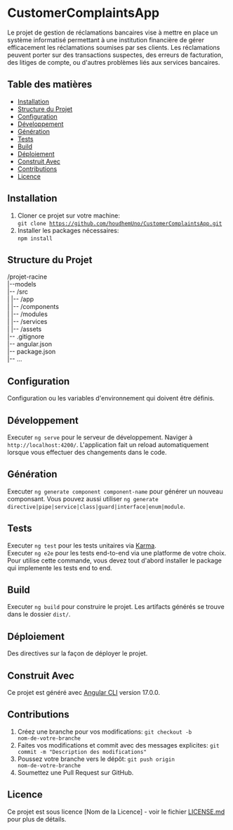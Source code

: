 # CustomerComplaintsApp

Le projet de gestion de réclamations bancaires vise à mettre en place un système informatisé permettant à une institution financière de gérer efficacement les réclamations soumises par ses clients. Les réclamations peuvent porter sur des transactions suspectes, des erreurs de facturation, des litiges de compte, ou d'autres problèmes liés aux services bancaires.

## Table des matières

- [Installation](#installation)
- [Structure du Projet](#structure-du-projet)
- [Configuration](#configuration)
- [Développement](#développement)
- [Génération](#génération)
- [Tests](#tests)
- [Build](#build)
- [Déploiement](#déploiement)
- [Construit Avec](#construit-avec)
- [Contributions](#contributions)
- [Licence](#licence)

## Installation

1. Cloner ce projet sur votre machine:\
<code>git clone https://github.com/houdhemUno/CustomerComplaintsApp.git</code>
2. Installer les packages nécessaires:\
<code>npm install</code>

## Structure du Projet

/projet-racine\
|--models\
|-- /src\
| |-- /app\
| |-- /components\
| |-- /modules\
| |-- /services\
| |-- /assets\
|-- .gitignore\
|-- angular.json\
|-- package.json\
|-- ...

## Configuration

Configuration ou les variables d'environnement qui doivent être définis.

## Développement

Executer `ng serve` pour le serveur de développement. Naviger à `http://localhost:4200/`. L'application fait un reload automatiquement lorsque vous effectuer des changements dans le code.
## Génération

Executer `ng generate component component-name` pour générer un nouveau componsant. Vous pouvez aussi utiliser `ng generate directive|pipe|service|class|guard|interface|enum|module`.

## Tests

Executer `ng test` pour les tests unitaires via [Karma](https://karma-runner.github.io).\
Executer `ng e2e` pour les tests end-to-end via une platforme de votre choix. Pour utilise cette commande, vous devez tout d'abord installer le package qui implemente les tests end to end.

## Build

Executer `ng build` pour construire le projet. Les artifacts générés se trouve dans le dossier `dist/`.

## Déploiement

Des directives sur la façon de déployer le projet.

## Construit Avec

Ce projet est généré avec [Angular CLI](https://github.com/angular/angular-cli) version 17.0.0.

## Contributions

1. Créez une branche pour vos modifications: <code>git checkout -b nom-de-votre-branche</code>
2. Faites vos modifications et commit avec des messages explicites: <code>git commit -m "Description des modifications"</code>
3. Poussez votre branche vers le dépôt: <code>git push origin nom-de-votre-branche</code>
4. Soumettez une Pull Request sur GitHub.

## Licence

Ce projet est sous licence [Nom de la Licence] - voir le fichier [LICENSE.md](LICENSE.md) pour plus de détails.

